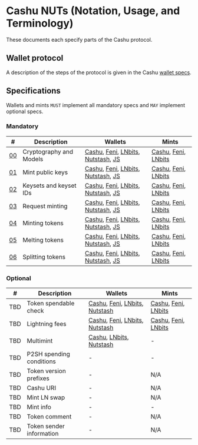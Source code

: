 # Cashu NUTs (Notation, Usage, and Terminology)

These documents each specify parts of the Cashu protocol.

## Wallet protocol

A description of the steps of the protocol is given in the Cashu [wallet specs](/wallet/cashu_wallet_spec.md).

## Specifications
Wallets and mints `MUST` implement all mandatory specs and `MAY` implement optional specs.

### Mandatory
| # | Description | Wallets | Mints |
|--- | --- | --- | --- |
| [00][00] | Cryptography and Models | [Cashu][py], [Feni][feni], [LNbits][lnbits], [Nutstash][ns], [JS][js] | [Cashu][py], [Feni][feni], [LNbits]
| [01][01] | Mint public keys | [Cashu][py], [Feni][feni], [LNbits][lnbits], [Nutstash][ns], [JS][js] | [Cashu][py], [Feni][feni], [LNbits]
| [02][02] | Keysets and keyset IDs | [Cashu][py], [Feni][feni], [LNbits][lnbits], [Nutstash][ns], [JS][js] | [Cashu][py], [Feni][feni], [LNbits]
| [03][03] | Request minting | [Cashu][py], [Feni][feni], [LNbits][lnbits], [Nutstash][ns], [JS][js] | [Cashu][py], [Feni][feni], [LNbits]
| [04][04] | Minting tokens | [Cashu][py], [Feni][feni], [LNbits][lnbits], [Nutstash][ns], [JS][js] | [Cashu][py], [Feni][feni], [LNbits]
| [05][05] | Melting tokens | [Cashu][py], [Feni][feni], [LNbits][lnbits], [Nutstash][ns], [JS][js] | [Cashu][py], [Feni][feni], [LNbits]
| [06][06] | Splitting tokens | [Cashu][py], [Feni][feni], [LNbits][lnbits], [Nutstash][ns], [JS][js] | [Cashu][py], [Feni][feni], [LNbits]

### Optional
| # | Description | Wallets | Mints
|--- | --- | --- | --- |
| TBD | Token spendable check | [Cashu][py], [Feni][feni], [LNbits][lnbits], [Nutstash][ns] | [Cashu][py], [Feni][feni], [LNbits]
| TBD | Lightning fees | [Cashu][py], [Feni][feni], [LNbits][lnbits], [Nutstash][ns] | [Cashu][py], [Feni][feni], [LNbits]
| TBD | Multimint | [Cashu][py], [LNbits][lnbits], [Nutstash][ns] | -
| TBD | P2SH spending conditions | - | -
| TBD | Token version prefixes | - | N/A
| TBD | Cashu URI | - | N/A
| TBD | Mint LN swap | - | N/A
| TBD | Mint info | - | -
| TBD | Token comment | - | N/A
| TBD | Token sender information | - | N/A


[py]: https://github.com/cashubtc/cashu
[feni]: https://github.com/cashubtc/cashu-feni
[lnbits]: https://github.com/lnbits/lnbits/tree/main/lnbits/extensions/cashu
[ns]: https://nutstash.app/
[js]: https://github.com/cashubtc/cashu-js

[00]: 00.md
[01]: 01.md
[02]: 02.md
[03]: 03.md
[04]: 04.md
[05]: 05.md
[06]: 06.md
[07]: 07.md
[08]: 08.md
[09]: 09.md
[10]: 10.md
[11]: 11.md
[12]: 12.md
[13]: 13.md
[14]: 14.md
[15]: 15.md
[16]: 16.md
[17]: 17.md
[18]: 18.md
[19]: 19.md
[20]: 20.md
